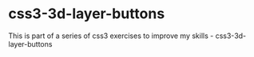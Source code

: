 # css3-3d-layer-buttons
This is part of a series of css3 exercises to improve my skills - css3-3d-layer-buttons
